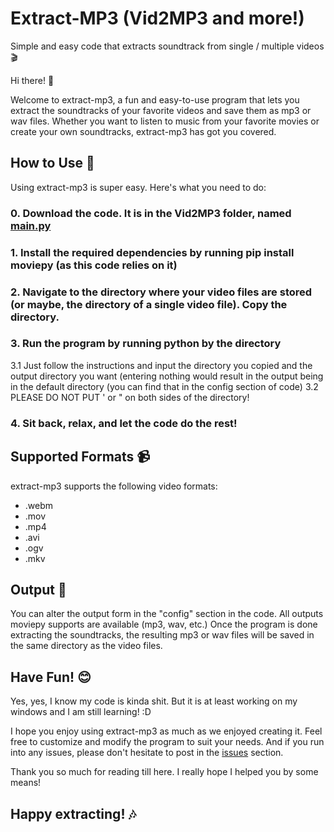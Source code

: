 # Extract-MP3 (Vid2MP3 and more!)
Simple and easy code that extracts soundtrack from single / multiple videos 🎬

Hi there! 👋

Welcome to extract-mp3, a fun and easy-to-use program that lets you extract the soundtracks of your favorite videos and save them as mp3 or wav files. Whether you want to listen to music from your favorite movies or create your own soundtracks, extract-mp3 has got you covered.

## How to Use  🔧
Using extract-mp3 is super easy. Here's what you need to do:

### 0. Download the code. It is in the Vid2MP3 folder, named [main.py](https://github.com/Abyss-Seeker/extract-mp3/blob/main/Vid2MP3/main.py)
### 1. Install the required dependencies by running **pip install moviepy**  (as this code relies on it)
### 2. Navigate to the directory where your video files are stored (or maybe, the directory of a single video file). Copy the directory.
### 3. Run the program by running python by the directory 
3.1 Just follow the instructions and input the directory you copied and the output directory you want (entering nothing would result in the output being in the default directory (you can find that in the config section of code)
3.2 PLEASE DO NOT PUT ' or " on both sides of the directory!
### 4. Sit back, relax, and let the code do the rest!

## Supported Formats 📹
extract-mp3 supports the following video formats:
- .webm
- .mov
- .mp4
- .avi
- .ogv
- .mkv

## Output 💾
You can alter the output form in the "config" section in the code. All outputs moviepy supports are available (mp3, wav, etc.)
Once the program is done extracting the soundtracks, the resulting mp3 or wav files will be saved in the same directory as the video files.

## Have Fun! 😊
Yes, yes, I know my code is kinda shit. But it is at least working on my windows and I am still learning! :D

I hope you enjoy using extract-mp3 as much as we enjoyed creating it. Feel free to customize and modify the program to suit your needs. And if you run into any issues, please don't hesitate to post in the [issues](https://github.com/Abyss-Seeker/extract-mp3/issues) section.

Thank you so much for reading till here. I really hope I helped you by some means!

## Happy extracting! 🎶
